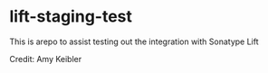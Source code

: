 # lift-staging-test

This is arepo to assist testing out the integration with Sonatype Lift

Credit: Amy Keibler

